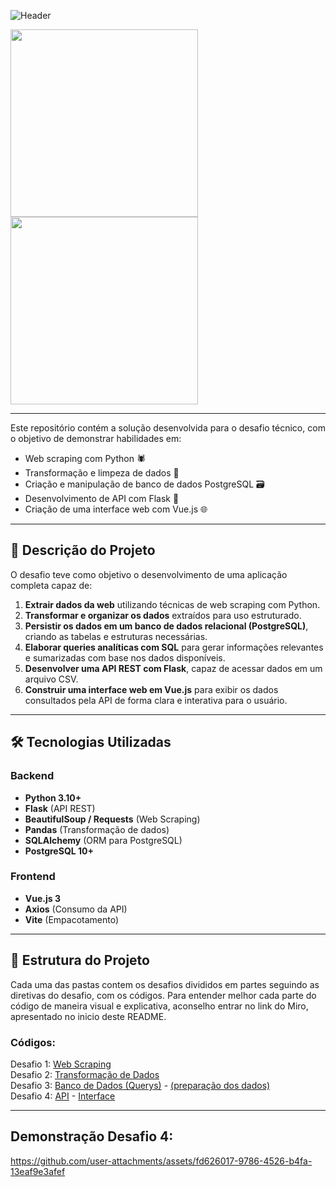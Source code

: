 ![Header](https://github.com/user-attachments/assets/0e5667fd-0729-45f2-9cb2-c264dcbc0489)

<a href="https://miro.com/app/board/uXjVIOQp9eM=/?share_link_id=792001140927">
   <img src="https://github.com/user-attachments/assets/d260dd3d-941f-4662-83e6-09d29804a40e" width="300" >
</a>



<a href="https://www.postman.com/orbital-module-geoscientist-89905040/api/collection/njni10j/api-desafio-4?action=share&creator=43727198">
   <img src="https://github.com/user-attachments/assets/8038ac21-fdf6-4516-b28c-0191b1993a8e" width="300" >
</a>


---
Este repositório contém a solução desenvolvida para o desafio técnico, com o objetivo de demonstrar habilidades em:

- Web scraping com Python 🕷️  
- Transformação e limpeza de dados 🧹  
- Criação e manipulação de banco de dados PostgreSQL 🗃️  
- Desenvolvimento de API com Flask 🔌  
- Criação de uma interface web com Vue.js 🌐  

---

## 🧩 Descrição do Projeto

O desafio teve como objetivo o desenvolvimento de uma aplicação completa capaz de:

1. **Extrair dados da web** utilizando técnicas de web scraping com Python.
2. **Transformar e organizar os dados** extraídos para uso estruturado.
3. **Persistir os dados em um banco de dados relacional (PostgreSQL)**, criando as tabelas e estruturas necessárias.
4. **Elaborar queries analíticas com SQL** para gerar informações relevantes e sumarizadas com base nos dados disponíveis.
5. **Desenvolver uma API REST com Flask**, capaz de acessar dados em um arquivo CSV.
6. **Construir uma interface web em Vue.js** para exibir os dados consultados pela API de forma clara e interativa para o usuário.

---

## 🛠️ Tecnologias Utilizadas

### Backend
- **Python 3.10+**
- **Flask** (API REST)
- **BeautifulSoup / Requests** (Web Scraping)
- **Pandas** (Transformação de dados)
- **SQLAlchemy** (ORM para PostgreSQL)
- **PostgreSQL 10+**

### Frontend
- **Vue.js 3**
- **Axios** (Consumo da API)
- **Vite** (Empacotamento)

---

## 📁 Estrutura do Projeto

Cada uma das pastas contem os desafios divididos em partes seguindo as diretivas do desafio, com os códigos.
Para entender melhor cada parte do código de maneira visual e explicativa, aconselho entrar no link do Miro, apresentado no inicio deste README.


### Códigos:
Desafio 1: [Web Scraping](https://github.com/Thamine-S/Desafio-Nivelamento/blob/main/Desafio_1_2/web_scraping.py) <br>
Desafio 2: [Transformação de Dados](https://github.com/Thamine-S/Desafio-Nivelamento/blob/main/Desafio_1_2/transformacao_de_dados.py) <br>
Desafio 3: [Banco de Dados (Querys)](https://github.com/Thamine-S/Desafio-Nivelamento/blob/main/Desafio_3/querys.sql) - [(preparação dos dados)](https://github.com/Thamine-S/Desafio-Nivelamento/blob/main/Desafio_3/transformacao.py) <br>
Desafio 4: [API](https://github.com/Thamine-S/Desafio-Nivelamento/blob/main/Desafio_4/back_end/app.py) - [Interface](https://github.com/Thamine-S/Desafio-Nivelamento/blob/main/Desafio_4/front_end/interface/src/App.vue) <br>


---

## Demonstração Desafio 4:

https://github.com/user-attachments/assets/fd626017-9786-4526-b4fa-13eaf9e3afef



